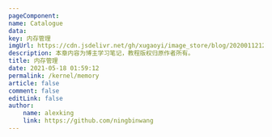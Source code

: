 ```yaml
---
pageComponent:
name: Catalogue
data:
key: 内存管理
imgUrl: https://cdn.jsdelivr.net/gh/xugaoyi/image_store/blog/20200112120340.png
description: 本章内容为博主学习笔记，教程版权归原作者所有。
title: 内存管理
date: 2021-05-18 01:59:12
permalink: /kernel/memory
article: false
comment: false
editLink: false
author:
    name: alexking
    link: https://github.com/ningbinwang
---
```


